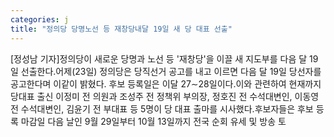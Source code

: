 ```yaml
---
categories: j
title: "정의당 당명노선 등 재창당내달 19일 새 당 대표 선출"
---
```

[정성남 기자]정의당이 새로운 당명과 노선 등 &#39;재창당&#39;을 이끌 새 지도부를 다음 달 19일 선출한다.어제(23일) 정의당은 당직선거 공고를 내고 이르면 다음 달 19일 당선자를 공고한다며 이같이 밝혔다. 후보 등록일은 이달 27∼28일이다.이와 관련하여 현재까지 당대표 출신 이정미 전 의원과 조성주 전 정책위 부의장, 정호진 전 수석대변인, 이동영 전 수석대변인, 김윤기 전 부대표 등 5명이 당 대표 출마를 시사했다.후보자들은 후보 등록 마감일 다음 날인 9월 29일부터 10월 13일까지 전국 순회 유세 및 방송 토